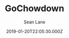 ---
title: GoChowdown
github: https://github.com/seanlane/gochowdown
demo: https://chowdown.io/
author: Sean Lane
ssg:
  - Hugo
cms:
  - Markdown
date: 2019-01-20T22:05:30.000Z
description: Hugo theme based on the Jekyll chowdown theme
draft: true
publish_date: '2019-01-20T22:05:30Z'
update_date: '2022-06-03T12:20:33Z'
github_star: 61
github_fork: 54
---